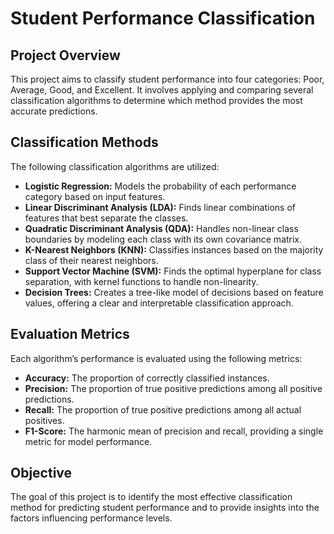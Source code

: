 # Student Performance Classification

## Project Overview

This project aims to classify student performance into four categories: Poor, Average, Good, and Excellent. It involves applying and comparing several classification algorithms to determine which method provides the most accurate predictions.

## Classification Methods

The following classification algorithms are utilized:

- **Logistic Regression:** Models the probability of each performance category based on input features.
- **Linear Discriminant Analysis (LDA):** Finds linear combinations of features that best separate the classes.
- **Quadratic Discriminant Analysis (QDA):** Handles non-linear class boundaries by modeling each class with its own covariance matrix.
- **K-Nearest Neighbors (KNN):** Classifies instances based on the majority class of their nearest neighbors.
- **Support Vector Machine (SVM):** Finds the optimal hyperplane for class separation, with kernel functions to handle non-linearity.
- **Decision Trees:** Creates a tree-like model of decisions based on feature values, offering a clear and interpretable classification approach.

## Evaluation Metrics

Each algorithm’s performance is evaluated using the following metrics:
- **Accuracy:** The proportion of correctly classified instances.
- **Precision:** The proportion of true positive predictions among all positive predictions.
- **Recall:** The proportion of true positive predictions among all actual positives.
- **F1-Score:** The harmonic mean of precision and recall, providing a single metric for model performance.

## Objective

The goal of this project is to identify the most effective classification method for predicting student performance and to provide insights into the factors influencing performance levels.
